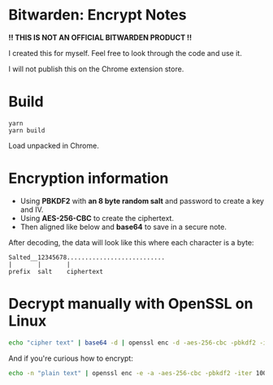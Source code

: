 # Bitwarden: Encrypt Notes

**!! THIS IS NOT AN OFFICIAL BITWARDEN PRODUCT !!**

I created this for myself. Feel free to look through the code and use it.

I will not publish this on the Chrome extension store.

# Build

```
yarn
yarn build
```

Load unpacked in Chrome.

# Encryption information

-   Using **PBKDF2** with **an 8 byte random salt** and password to create a key and IV.
-   Using **AES-256-CBC** to create the ciphertext.
-   Then aligned like below and **base64** to save in a secure note.

After decoding, the data will look like this where each character is a byte:

```
Salted__12345678...........................
|       |       |
prefix  salt    ciphertext
```

# Decrypt manually with OpenSSL on Linux

```bash
echo "cipher text" | base64 -d | openssl enc -d -aes-256-cbc -pbkdf2 -iter 100000
```

And if you're curious how to encrypt:

```bash
echo -n "plain text" | openssl enc -e -a -aes-256-cbc -pbkdf2 -iter 100000
```
